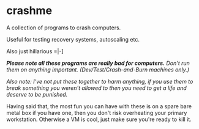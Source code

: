 # crashme
A collection of programs to crash computers.

Useful for testing recovery systems, autoscaling etc.

Also just hillarious =|-]


_**Please note all these programs are really bad for computers.**  Don't run them on anything important.  (Dev/Test/Crash-and-Burn machines only.)_


_Also note: I've not put these together to harm anything, if you use them to break something you weren't allowed to then you need to get a life and deserve to be punished._

Having said that, the most fun you can have with these is on a spare bare metal box if you have one, then you don't risk overheating your primary workstation.  Otherwise a VM is cool, just make sure you're ready to kill it.

